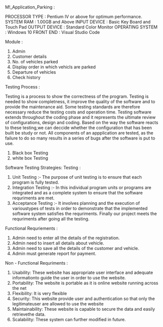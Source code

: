 M!_Application_Parking :

PROCESSOR TYPE	 :   Pentium IV or above for optimum performance.
SYSTEM RAM	     :   1.00GB and Above
INPUT DEVICE	   :   Basic Key Board and Touch Pad
OUTPUT DEVICE	   :   Standard Color Monitor
OPERATING SYSTEM :   Windows 10
FRONT END	       :   Visual Studio Code

Module :

1. Admin
2. Customer details
3. No. of vehicles parked
4. Display order in which vehicls are parked
5. Departure of vehicles
6. Check history

Testing Process :

Testing is a process to show the correctness of the program. Testing is needed to show completness, it improve the quality of the software and to provide the maintenance aid. Some testing standards are therefore necessary reduce the testing costs and operation time.
Testing software extends throughout the coding phase and it represents the ultimate review of configurations, design and coding. Based on the way the software reacts to these testing,we can deccide whether the configuration that has been built be study or not.
All components of an appplication are tested, as the failure to do so many results in a series of bugs after the software is put to use.
1. Black box Testing
2. white box Testing

Software Testing Strategies:
Testing :
1. Unit Testing  :- The purpose of unit testing is to ensure that each program is fully tested.
2. Integration Testing  :- In this individual program units or programs are integrated and as a complete system to ensure that the software requriments are met.
3. Acceptance Testing   :- It involves planning and the execution of varioustypes of tests in order to demonstrate that the implemented software system satisfies the requriments. Finally our project meets the requriments after going all the testing.

 
Functional Requriements :

1. Admin need to enter all the details of the registration.
2. Admin need to insert all details about vehicle.
3. Admin need to save all the details of the customer and vehicle.
4. Admin must generate report for payment.

Non - Functional Requriments :

1. Usability: These website has appropriate user interface and adequate informationto guide the user in order to use the website.
2. Portability: The website is portable as it is online website running across the net
3. Flexibility: It is very flexible
4. Security: This website provide user and authentication so that only the legitimateuser are allowed to use the website
5. Maintainability: These website is capable to secure the data and easily retrievethe data.
6. Scalability: These system can further modified in future.
